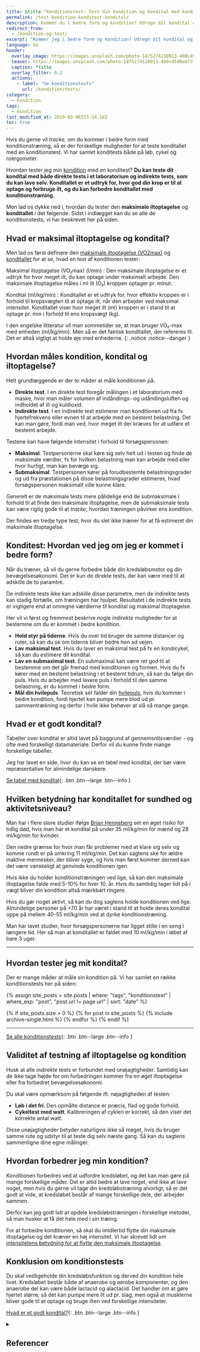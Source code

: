 ```yaml
---
title: &title "Konditionstest: Test din kondition og kondital med konditests"
permalink: /test-kondition-konditest-kondital/
description: Kommer du i bedre form og kondition? Udregn dit kondital og maksimale iltoptagelse (VO2max) med vores beregnere og følg dit kondital.
redirect_from:
  - /kondition-og-test/
excerpt: "Kommer jeg i bedre form og kondition? Udregn dit kondital og maksimale iltoptagelse (VO2max) med vores beregnere og se om du får et bedre kondital og fremgang i træningen."
language: da
header:
  overlay_image: https://images.unsplash.com/photo-1475274110913-480c45d0e873?ixlib=rb-1.2.1&ixid=eyJhcHBfaWQiOjEyMDd9&auto=format&fit=crop&h=630&w=1200&q=10
  teaser: https://images.unsplash.com/photo-1475274110913-480c45d0e873?ixlib=rb-1.2.1&ixid=eyJhcHBfaWQiOjEyMDd9&auto=format&fit=crop&h=300&w=400&q=10
  caption: *title
  overlay_filter: 0.2
  actions:
    - label: "Se konditionstests"
      url: /kondition/tests/
category:
  - Kondition
tags:
  - kondition
last_modified_at: 2019-03-06T23:14:14Z
toc: true
---
```


Hvis du gerne vil _tracke_, om du kommer i bedre form med konditionstræning, så er der forskellige muligheder for at teste konditallet med en konditionstest. Vi har samlet konditests både på løb, cykel og roergometer.

Hvordan tester jeg min [kondition](/kondition/) med en konditest? **Du kan teste dit kondital med både direkte tests i et laboratorium og indirekte tests, som du kan lave selv. Konditallet er et udtryk for, hvor god din krop er til at optage og forbruge ilt, og du kan forbedre konditallet med konditionstræning.**

Men lad os dykke ned i, hvordan du tester den **maksimale iltoptagelse** og **konditallet** i det følgende. Sidst i indlægget kan du se alle de konditionstests, vi har beskrevet her på siden.

## Hvad er maksimal iltoptagelse og kondital?

Men lad os først definere den [maksimale iltoptagelse (VO2max)](/maksimale-iltoptagelse-vo2max/) og [konditallet](/kondital/) for at se, hvad en test af konditionen tester:

Maksimal iltoptagelse (VO₂max) (l/min)
: Den maksimale iltoptagelse er et udtryk for hvor meget ilt, du kan optage under maksimalt arbejde. Den maksimale iltoptagelse måles i ml ilt (O₂) kroppen optager pr. minut.

Kondital (ml/kg/min)
: Konditallet er et udtryk for, hvor effektiv kroppen er i forhold til kropsvægten til at optage ilt, når den arbejder ved maksimal intensitet. Konditallet viser hvor meget ilt (ml) kroppen er i stand til at optage pr. min i forhold til ens kropsvægt (kg).

I den engelske litteratur vil man sommetider se, at man bruger VO₂-max med enheden (ml/kg/min). Men så er det faktisk konditallet, der refereres til. Det er altså vigtigt at holde øje med enhederne.
{: .notice .notice--danger }

## Hvordan måles kondition, kondital og iltoptagelse?

Helt grundlæggende er der to måder at måle konditionen på:

- **Direkte test**. I en direkte test foregår målingen i et laboratorium med maske, hvor man måler volumen af indåndings- og udåndingsluften og indholdet af ilt og kuldioxid.
- **Indirekte test**. I en indirekte test estimerer man konditionen ud fra fx hjertefrekvens eller evnen til at arbejde med en bestemt belastning. Det kan man gøre, fordi man ved, hvor meget ilt der kræves for at udføre et bestemt arbejde.

Testene kan have følgende intensitet i forhold til forsøgspersonen:

- **Maksimal**. Testpersonerne skal køre sig selv helt ud i testen og finde de maksimale værdier, fx for hvilken belastning man kan arbejde med eller hvor hurtigt, man kan bevæge sig.
- **Submaksimal**. Testpersonen kører på forudbestemte belastningsgrader og ud fra præstationen på disse belastningsgrader estimeres, hvad forsøgspersonen maksimalt ville kunne klare.

Generelt er de maksimale tests mere pålidelige end de submaksimale i forhold til at finde den maksimale iltoptagelse, men de submaksimale tests kan være rigtig gode til at _tracke_, hvordan træningen påvirker ens kondition.

Der findes en tredje type test, hvor du slet ikke træner for at få estimeret din maksimale iltoptagelse.

## Konditest: Hvordan ved jeg om jeg er kommet i bedre form?

Når du træner, så vil du gerne forbedre både din kredsløbsmotor og din bevægelsesøkonomi. Det er kun de direkte tests, der kan være med til at adskille de to paramtre.

De indirekte tests ikke kan adskille disse parametre, men de indirekte tests kan stadig fortælle, om træningen har hjulpet. Resultatet i de indirekte tests er vigtigere end at omregne værdierne til kondital og maksimal iltoptagelse.

Her vil vi først og fremmest beskrive nogle _indirekte_ muligheder for at bestemme om du er kommet i bedre kondition.

- **Hold styr på tiderne**. Hvis du over tid bruger de samme distancer og ruter, så kan du se om tiderne bliver bedre hen ad vejen.
- **Lav maksimal test**. Hvis du laver en maksimal test på fx en kondicykel, så kan du estimere dit kondital.
- **Lav en submaximal test**. En submaximal kan være ret god til at bestemme om det går fremad med konditionen og formen. Hvis du fx kører med en bestemt belastning i et bestemt tidrum, så kan du følge din puls. Hvis du arbejder med lavere puls i forhold til den samme belastning, er du kommet i bedre form.
- **Mål din hvilepuls**. Teoretisk set falder din [hvilepuls](/hvilepuls/), hvis du kommer i bedre kondition, fordi hjertet kan pumpe mere blod ud pr. sammentrækning og derfor i hvile ikke behøver at slå så mange gange.

## Hvad er et godt kondital?

Tabeller over kondital er altid lavet på baggrund af gennemsnitsværdier - og ofte med forskelligt datamateriale. Derfor vil du kunne finde mange forskellige tabeller.

Jeg har lavet en side, hvor du kan se en tabel med kondital, der bør være repræsentative for almindelige danskere.

[Se tabel med kondital](/kondital/){: .btn .btn--large .btn--info }

## Hvilken betydning har konditallet for sundhed og aktivitetsniveau?

Man har i flere store studier ifølge [Brian Henneberg](https://www.myprotein.dk/thezone/traening/tjek-dit-kondital/) set en øget risiko for tidlig død, hvis man har et kondital på under 35 ml/kg/min for mænd og 28 ml/kg/min for kvinder.

Den nedre grænse for hvor man får problemer med at klare sig selv og komme rundt er på omkring 11 ml/kg/min. Det kan sagtens ske for ældre inaktive mennesker, der bliver syge, og hvis man først kommer derned kan det være vanskeligt at genvinde konditionen igen.

Hvis ikke du holder konditionstræningen ved lige, så kan den maksimale iltoptagelse falde med 5-10% for hver 10. år. Hvis du samtidig tager lidt på i vægt bliver din kondition altså mærkbart ringere.

Hvis du gør noget aktivt, så kan du dog sagtens holde konditionen ved lige. Almindelige personer på +70 år har været i stand til at holde deres kondital oppe på mellem 40-55 ml/kg/min ved at dyrke konditionstræning.

Man har lavet studier, hvor forsøgspersonerne har ligget stille i en seng i længere tid. Her så man at konditallet er faldet med 10 ml/kg/min i løbet af bare 3 uger.

***

## Hvordan tester jeg mit kondital?

Der er mange måder at måle sin kondition på. Vi har samlet en række konditionstests her på siden:

{% assign site_posts = site.posts | where: "tags", "konditionstest" | where_exp: "post", "post.url != page.url" | sort: "date" %}

{% if site_posts.size > 0 %}
  {% for post in site_posts %}
    {% include archive-single.html %}
  {% endfor %}
{% endif %}

***

[Se alle konditionstests](/kondition/tests/){: .btn .btn--large .btn--info }

## Validitet af testning af iltoptagelse og kondition

Husk at alle _indirekte_ tests er forbundet med unøjagtigheder. Samtidig kan de ikke tage højde for om forbedringen kommer fra en øget iltoptagelse eller fra forbedret bevægelsesøkonomi.

Du skal være opmærksom på følgende ift. nøjagtigheden af testen:

- **Løb i det fri**. Den opmålte distance er præcis, flad og gode forhold.
- **Cykeltest med watt**. Kalibreringen af cyklen er korrekt, så den viser det korrekte antal watt.

Disse unøjagtigheder betyder naturligvis ikke så meget, hvis du bruger samme rute og udstyr til at teste dig selv næste gang. Så kan du sagtens sammenligne dine egne målinger.

## Hvordan forbedrer jeg min kondition?

Konditionen forbedres ved at udfordre kredsløbet, og det kan man gøre på mange forskellige måder. Det er altid bedre at lave noget, end ikke at lave noget, men hvis du gerne vil tage din kredsløbstræning alvorligt, så er det godt at vide, at kredsløbet består af mange forskellige dele, der arbejder sammen.

Derfor kan jeg godt lidt at opdele kredsløbstræningen i forskellige metoder, så man husker at få det hele med i sin træing.

For at forbedre konditionen, så skal du imidlertid flytte din maksimale iltoptagelse og det kræver en høj intensitet. Vi har skrevet lidt om [intensitetens betydning for at flytte den maksimale iltoptagelse](/maksimale-iltoptagelse-vo2max/).

## Konklusion om konditionstests

Du skal vedligeholde din kredsløbsfunktion og derved din kondition hele livet. Kredsløbet består både af anaerobe og aerobe komponenter, og den anaerobe del kan være både lactacid og alactacid. Det handler om at gøre hjertet større, så det kan pumpe mere ilt ud pr. slag, men også at musklerne bliver gode til at optage og bruge ilten ved forskellige intensiteter.

[Hvad er et godt kondital?](/kondital/){: .btn .btn--large .btn--info }

<details markdown="1" class="references">
  <summary><h2 class="references">Referencer</h2></summary>

- Padilla, Sabino, Iñigo Mujika, Francisco Angulo, og Juan Jose Goiriena. 2000. “Scientific approach to the 1-h cycling world record: a case study”. Journal of Applied Physiology 89 (4): 1522–27. <https://doi.org/10.1152/jappl.2000.89.4.1522>.
- Mujika, Iñigo. 2012. “The Cycling Physiology of Miguel Indurain 14 Years after Retirement”. International Journal of Sports Physiology and Performance 7 (4): 397–400.
- Coyle, Edward F. 2005. “Improved Muscular Efficiency Displayed as Tour de France Champion Matures”. Journal of Applied Physiology (Bethesda, Md.: 1985) 98 (6): 2191–96. <https://doi.org/10.1152/japplphysiol.00216.2005>.
- Faulkner, John A., Carol S. Davis, Christopher L. Mendias, og Susan V. Brooks. 2008. “The Aging of Elite Male Athletes: Age-Related Changes in Performance and Skeletal Muscle Structure and Function”. Clinical Journal of Sport Medicine: Official Journal of the Canadian Academy of Sport Medicine 18 (6): 501–7. <https://doi.org/10.1097/JSM.0b013e3181845f1c>.
- Kolata, Gina. 2005. “Super, Sure, but Not More Than Human”. The New York Times, 24. juli 2005, par. Week in Review. <https://www.nytimes.com/2005/07/24/weekinreview/super-sure-but-not-more-than-human.html>.
- Thomsen, J. J., R. L. Rentsch, P. Robach, J. a. L. Calbet, R. Boushel, P. Rasmussen, C. Juel, og C. Lundby. 2007. “Prolonged Administration of Recombinant Human Erythropoietin Increases Submaximal Performance More than Maximal Aerobic Capacity”. European Journal of Applied Physiology 101 (4): 481–86. <https://doi.org/10.1007/s00421-007-0522-8>.
</details>
